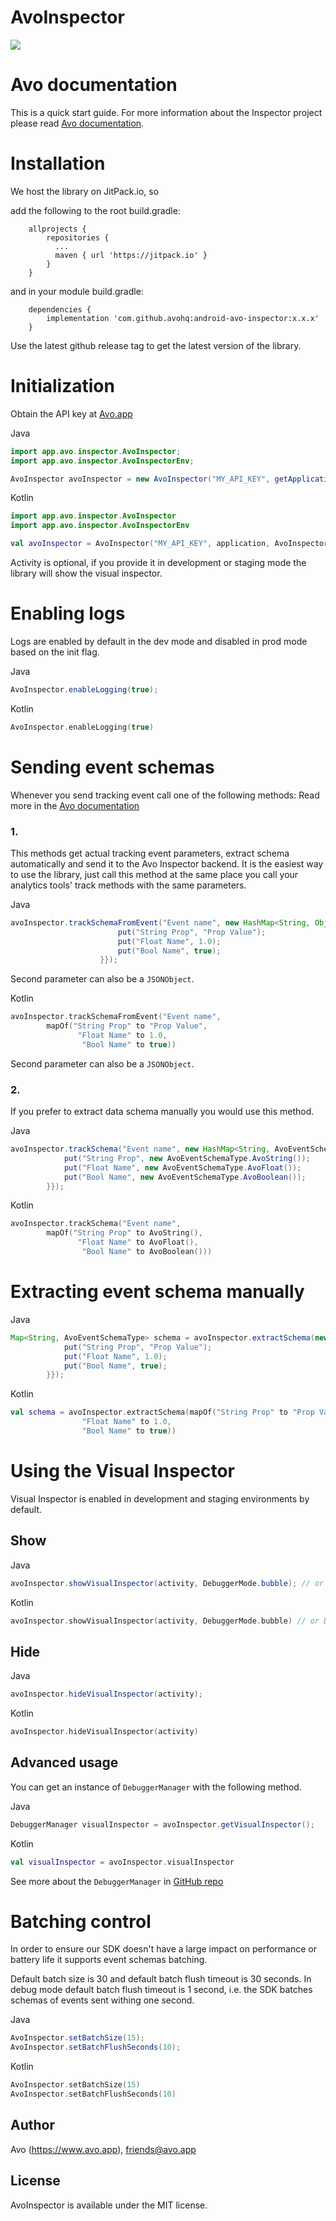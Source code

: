# AvoInspector

[![](https://jitpack.io/v/avohq/android-avo-inspector.svg)](https://jitpack.io/#avohq/android-avo-inspector)

# Avo documentation

This is a quick start guide.
For more information about the Inspector project please read [Avo documentation](https://www.avo.app/docs/implementation/inspector/sdk/android).

# Installation

We host the library on JitPack.io, so

add the following to the root build.gradle:

```
    allprojects {
        repositories {
          ...
          maven { url 'https://jitpack.io' }
        }
    }
```

and in your module build.gradle:

```
    dependencies {
        implementation 'com.github.avohq:android-avo-inspector:x.x.x'
    }
```

Use the latest github release tag to get the latest version of the library.

# Initialization

Obtain the API key at [Avo.app](https://www.avo.app/welcome)

Java
```java
import app.avo.inspector.AvoInspector;
import app.avo.inspector.AvoInspectorEnv;

AvoInspector avoInspector = new AvoInspector("MY_API_KEY", getApplication(), AvoInspectorEnv.Dev, activity);
```

Kotlin
```kotlin
import app.avo.inspector.AvoInspector
import app.avo.inspector.AvoInspectorEnv

val avoInspector = AvoInspector("MY_API_KEY", application, AvoInspectorEnv.Dev, activity)
```

Activity is optional, if you provide it in development or staging mode the library will show the visual inspector.

# Enabling logs

Logs are enabled by default in the dev mode and disabled in prod mode based on the init flag.

Java
```java
AvoInspector.enableLogging(true);
```

Kotlin
```kotlin
AvoInspector.enableLogging(true)
```

# Sending event schemas

Whenever you send tracking event call one of the following methods:
Read more in the [Avo documentation](https://www.avo.app/docs/inspector/sdk/android#event-tracking)

### 1.

This methods get actual tracking event parameters, extract schema automatically and send it to the Avo Inspector backend.
It is the easiest way to use the library, just call this method at the same place you call your analytics tools' track methods with the same parameters.

Java
```java
avoInspector.trackSchemaFromEvent("Event name", new HashMap<String, Object>() {{
                        put("String Prop", "Prop Value");
                        put("Float Name", 1.0);
                        put("Bool Name", true);
                    }});
```
Second parameter can also be a `JSONObject`.

Kotlin
```kotlin
avoInspector.trackSchemaFromEvent("Event name",
        mapOf("String Prop" to "Prop Value",
               "Float Name" to 1.0,
                "Bool Name" to true))
```
Second parameter can also be a `JSONObject`.

### 2.

If you prefer to extract data schema manually you would use this method.

Java
```java
avoInspector.trackSchema("Event name", new HashMap<String, AvoEventSchemaType>() {{
            put("String Prop", new AvoEventSchemaType.AvoString());
            put("Float Name", new AvoEventSchemaType.AvoFloat());
            put("Bool Name", new AvoEventSchemaType.AvoBoolean());
        }});
```

Kotlin
```kotlin
avoInspector.trackSchema("Event name",
        mapOf("String Prop" to AvoString(),
               "Float Name" to AvoFloat(),
                "Bool Name" to AvoBoolean()))
```

# Extracting event schema manually

Java
```java
Map<String, AvoEventSchemaType> schema = avoInspector.extractSchema(new HashMap<String, Object>() {{
            put("String Prop", "Prop Value");
            put("Float Name", 1.0);
            put("Bool Name", true);
        }});
```

Kotlin
```kotlin
val schema = avoInspector.extractSchema(mapOf("String Prop" to "Prop Value",
                "Float Name" to 1.0,
                "Bool Name" to true))
```

# Using the Visual Inspector

Visual Inspector is enabled in development and staging environments by default.

## Show

Java
```java
avoInspector.showVisualInspector(activity, DebuggerMode.bubble); // or DebuggerMode.bar
```

Kotlin
```kotlin
avoInspector.showVisualInspector(activity, DebuggerMode.bubble) // or DebuggerMode.bar
```

## Hide

Java
```java
avoInspector.hideVisualInspector(activity);
```

Kotlin
```kotlin
avoInspector.hideVisualInspector(activity)
```

## Advanced usage

You can get an instance of `DebuggerManager` with the following method.

Java
```java
DebuggerManager visualInspector = avoInspector.getVisualInspector();
```

Kotlin
```kotlin
val visualInspector = avoInspector.visualInspector
```

See more about the `DebuggerManager` in [GitHub repo](https://github.com/avohq/android-analytics-debugger)

# Batching control

In order to ensure our SDK doesn't have a large impact on performance or battery life it supports event schemas batching.

Default batch size is 30 and default batch flush timeout is 30 seconds.
In debug mode default batch flush timeout is 1 second, i.e. the SDK batches schemas of events sent withing one second.

Java
```java
AvoInspector.setBatchSize(15);
AvoInspector.setBatchFlushSeconds(10);
```

Kotlin
```kotlin
AvoInspector.setBatchSize(15)
AvoInspector.setBatchFlushSeconds(10)
```

## Author

Avo (https://www.avo.app), friends@avo.app

## License

AvoInspector is available under the MIT license.